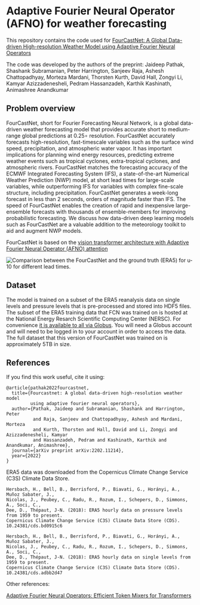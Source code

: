 # Adaptive Fourier Neural Operator (AFNO) for weather forecasting

This repository contains the code used for [FourCastNet: A Global Data-driven
High-resolution Weather Model using Adaptive Fourier Neural
Operators](https://arxiv.org/abs/2202.11214)

The code was developed by the authors of the preprint:
Jaideep Pathak, Shashank Subramanian, Peter Harrington, Sanjeev Raja,
Ashesh Chattopadhyay, Morteza Mardani, Thorsten Kurth, David Hall, Zongyi Li,
Kamyar Azizzadenesheli, Pedram Hassanzadeh, Karthik Kashinath, Animashree Anandkumar

## Problem overview

FourCastNet, short for Fourier Forecasting Neural Network, is a global data-driven
weather forecasting model that provides accurate short to medium-range global
predictions at 0.25∘ resolution. FourCastNet accurately forecasts high-resolution,
fast-timescale variables such as the surface wind speed, precipitation, and atmospheric
water vapor. It has important implications for planning wind energy resources,
predicting extreme weather events such as tropical cyclones, extra-tropical cyclones,
and atmospheric rivers. FourCastNet matches the forecasting accuracy of the ECMWF
Integrated Forecasting System (IFS), a state-of-the-art Numerical Weather Prediction
(NWP) model, at short lead times for large-scale variables, while outperforming IFS
for variables with complex fine-scale structure, including precipitation. FourCastNet
generates a week-long forecast in less than 2 seconds, orders of magnitude faster than
IFS. The speed of FourCastNet enables the creation of rapid and inexpensive
large-ensemble forecasts with thousands of ensemble-members for improving probabilistic
forecasting. We discuss how data-driven deep learning models such as FourCastNet are a
valuable addition to the meteorology toolkit to aid and augment NWP models.

FourCastNet is based on the [vision transformer architecture with Adaptive Fourier
Neural Operator (AFNO) attention](https://openreview.net/pdf?id=EXHG-A3jlM)

![Comparison between the FourCastNet and the ground truth (ERA5) for $u-10$ for
different lead times.](../../../docs/img/FourCastNet.gif)

## Dataset

The model is trained on a subset of the ERA5 reanalysis data on single levels and
pressure levels that is pre-processed and stored into HDF5 files.
The subset of the ERA5 training data that FCN was trained on is hosted at the
National Energy Resarch Scientific Computing Center (NERSC). For convenience
[it is available to all via Globus](https://app.globus.org/file-manager?origin_id=945b3c9e-0f8c-11ed-8daf-9f359c660fbd&origin_path=%2F~%2Fdata%2F).
You will need a Globus account and will need to be logged in to your account in order
to access the data. The full dataset that this version of FourCastNet was trained on is
approximately 5TB in size.

## References

If you find this work useful, cite it using:

```text
@article{pathak2022fourcastnet,
  title={Fourcastnet: A global data-driven high-resolution weather model 
         using adaptive fourier neural operators},
  author={Pathak, Jaideep and Subramanian, Shashank and Harrington, Peter 
          and Raja, Sanjeev and Chattopadhyay, Ashesh and Mardani, Morteza 
          and Kurth, Thorsten and Hall, David and Li, Zongyi and Azizzadenesheli, Kamyar
          and Hassanzadeh, Pedram and Kashinath, Karthik and Anandkumar, Animashree},
  journal={arXiv preprint arXiv:2202.11214},
  year={2022}
}
```

ERA5 data was downloaded from the Copernicus Climate Change Service (C3S)
Climate Data Store.

```text
Hersbach, H., Bell, B., Berrisford, P., Biavati, G., Horányi, A., Muñoz Sabater, J.,
Nicolas, J., Peubey, C., Radu, R., Rozum, I., Schepers, D., Simmons, A., Soci, C., 
Dee, D., Thépaut, J-N. (2018): ERA5 hourly data on pressure levels from 1959 to present.
Copernicus Climate Change Service (C3S) Climate Data Store (CDS). 10.24381/cds.bd0915c6

Hersbach, H., Bell, B., Berrisford, P., Biavati, G., Horányi, A., Muñoz Sabater, J.,
Nicolas, J., Peubey, C., Radu, R., Rozum, I., Schepers, D., Simmons, A., Soci, C.,
Dee, D., Thépaut, J-N. (2018): ERA5 hourly data on single levels from 1959 to present.
Copernicus Climate Change Service (C3S) Climate Data Store (CDS). 10.24381/cds.adbb2d47
```

Other references:

[Adaptive Fourier Neural Operators:
Efficient Token Mixers for Transformers](https://openreview.net/pdf?id=EXHG-A3jlM)
